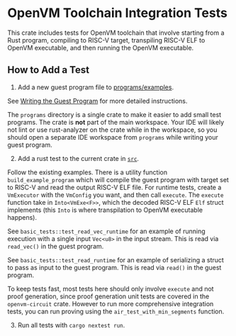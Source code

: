# OpenVM Toolchain Integration Tests

This crate includes tests for OpenVM toolchain that involve starting from a Rust program, compiling to RISC-V target, transpiling RISC-V ELF to OpenVM executable, and then running the OpenVM executable.

## How to Add a Test

1. Add a new guest program file to [programs/examples](./programs/examples).

See [Writing the Guest Program](../../../benchmarks/README.md#writing-the-guest-program) for more detailed instructions.

The `programs` directory is a single crate to make it easier to add small test programs. The crate is **not** part of the main workspace.
Your IDE will likely not lint or use rust-analyzer on the crate while in the workspace, so you should open a separate IDE workspace from `programs` while writing your guest program.

2. Add a rust test to the current crate in [`src`](./src).

Follow the existing examples. There is a utility function `build_example_program` which will compile the guest program with target set to RISC-V and read the output RISC-V ELF file.
For runtime tests, create a `VmExecutor` with the `VmConfig` you want, and then call `execute`. The `execute` function take in `Into<VmExe<F>>`, which the decoded RISC-V ELF `Elf` struct implements (this `Into` is where transpilation to OpenVM executable happens).

See `basic_tests::test_read_vec_runtime` for an example of running execution with a single input `Vec<u8>` in the input stream. This is read via `read_vec()` in the guest program.

See `basic_tests::test_read_runtime` for an example of serializing a struct to pass as input to the guest program. This is read via `read()` in the guest program.

To keep tests fast, most tests here should only involve `execute` and not proof generation, since proof generation unit tests are covered in the `openvm-circuit` crate. However to run more comprehensive integration tests, you can run proving using the `air_test_with_min_segments` function.

3. Run all tests with `cargo nextest run`.
